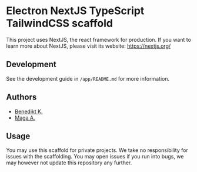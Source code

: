 # Electron NextJS TypeScript TailwindCSS scaffold

This project uses NextJS, the react framework for production.
If you want to learn more about NextJS, please visit its website: https://nextjs.org/

## Development

See the development guide in `/app/README.md` for more information.

## Authors
- [Benedikt K.]("https://github.com/benediktkaiser")
- [Maga A.]("https://github.com/reapermaga")

## Usage

You may use this scaffold for private projects. 
We take no responsibility for issues with the scaffolding. 
You may open issues if you run into bugs, we may however not update this repository any further.
